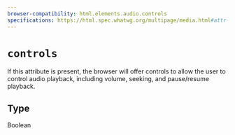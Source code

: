 ```yaml
---
browser-compatibility: html.elements.audio.controls
specifications: https://html.spec.whatwg.org/multipage/media.html#attr-media-controls
---
```


# `controls`

If this attribute is present, the browser will offer controls to allow the user to control audio playback, including volume, seeking, and pause/resume playback.

## Type

Boolean

